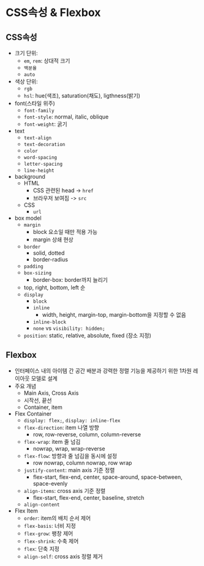 # CSS속성 & Flexbox

## CSS속성
* 크기 단위:
    - `em`, `rem`: 상대적 크기
    - `백분율`
    - `auto`
* 색상 단위:
    - `rgb`
    - `hsl`: hue(색조), saturation(채도), ligthness(밝기)
* font(스타일 위주)
    - `font-family`
    - `font-style`: normal, italic, oblique
    - `font-weight`: 굵기
* text
    - `text-align`
    - `text-decoration`
    - `color`
    - `word-spacing`
    - `letter-spacing`
    - `line-height`
* background
    - HTML
        * CSS 관련된 head -> `href`
        * 브라우저 보여짐 -> `src`
    - CSS
        * `url`
* box model
    - `margin`
        * block 요소일 때만 적용 가능
        * margin 상쇄 현상
    - `border`
        * solid, dotted
        * border-radius
    - `padding`
    - `box-sizing`
        * border-box: border까지 늘리기
    - top, right, bottom, left 순
    - `display`
        * `block`
        * `inline`
            - width, height, margin-top, margin-bottom을 지정할 수 없음
        * `inline-block`
        * `none` vs `visibility: hidden;`
    - `position`: static, relative, absolute, fixed (장소 지정)

## Flexbox
* 인터페이스 내의 아이템 간 공간 배분과 강력한 정렬 기능을 제공하기 위한 1차원 레이아웃 모델로 설계
* 주요 개념
    - Main Axis, Cross Axis
    - 시작선, 끝선
    - Container, item
* Flex Container
    - `display: flex;`, `display: inline-flex`
    - `flex-direction`: item 나열 방향
        * row, row-reverse, column, column-reverse
    - `flex-wrap`: item 줄 넘김
        * nowrap, wrap, wrap-reverse
    - `flex-flow`: 방향과 줄 넘김을 동시에 설정
        * row nowrap, column nowrap, row wrap
    - `justify-content`: main axis 기준 정렬
        * flex-start, flex-end, center, space-around, space-between, space-evenly
    - `align-items`: cross axis 기준 정렬
        * flex-start, flex-end, center, baseline, stretch
    - `align-content`
* Flex Item
    - `order`: item의 배치 순서 제어
    - `flex-basis`: 너비 지정
    - `flex-grow`: 팽창 제어
    - `flex-shrink`: 수축 제어
    - `flex`: 단축 지정
    - `align-self`: cross axis 정렬 제거
